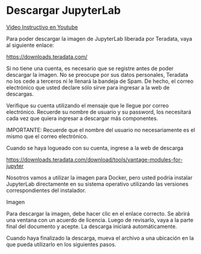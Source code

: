 # Descargar JupyterLab

[Video Instructivo en Youtube](https://www.youtube.com/watch?v=0uiz73pFvqY)

Para poder descargar la imagen de JupyterLab liberada por Teradata, vaya al siguiente enlace:

https://downloads.teradata.com/

Si no tiene una cuenta, es necesario que se registre antes de poder descargar la imagen. No se preocupe por sus datos personales, Teradata no los cede a terceros ni le llenará la bandeja de Spam. De hecho, el correo electrónico que usted declare sólo sirve para ingresar a la web de descargas.

Verifique su cuenta utilizando el mensaje que le llegue por correo electrónico. Recuerde su nombre de usuario y su password, los necesitará cada vez que quiera ingresar a descargar más componentes. 

IMPORTANTE: Recuerde que el nombre del usuario no necesariamente es el mismo que el correo electrónico.

Cuando se haya logueado con su cuenta, ingrese a la web de descarga

https://downloads.teradata.com/download/tools/vantage-modules-for-jupyter

Nosotros vamos a utilizar la imagen para Docker, pero usted podría instalar JupyterLab directamente en su sistema operativo utilizando las versiones correspondientes del instalador.

Imagen

Para descargar la imagen, debe hacer clic en el enlace correcto. Se abrirá una ventana con un acuerdo de licencia. Luego de revisarlo, vaya a la parte final del documento y acepte. La descarga iniciará automáticamente.

Cuando haya finalizado la descarga, mueva el archivo a una ubicación en la que pueda utilizarlo en los siguientes pasos.
